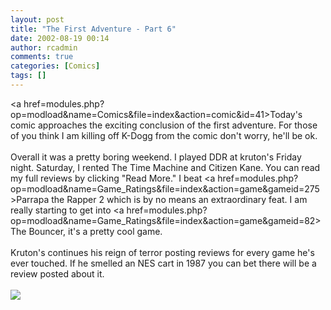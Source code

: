 ```yaml
---
layout: post
title: "The First Adventure - Part 6"
date: 2002-08-19 00:14
author: rcadmin
comments: true
categories: [Comics]
tags: []
---
```

<a href=modules.php?op=modload&name=Comics&file=index&action=comic&id=41>Today's comic</a> approaches the exciting conclusion of the first adventure. For those of you think I am killing off K-Dogg from the comic don't worry, he'll be ok. 
<br />
<br />
Overall it was a pretty boring weekend. I played DDR at kruton's Friday night. Saturday, I rented The Time Machine and Citizen Kane. You can read my full reviews by clicking "Read More." I beat <a href=modules.php?op=modload&name=Game_Ratings&file=index&action=game&gameid=275>Parrapa the Rapper 2</a> which is by no means an extraordinary feat. I am really starting to get into <a href=modules.php?op=modload&name=Game_Ratings&file=index&action=game&gameid=82>The Bouncer,</a> it's a pretty cool game. 
<br />
<br />
Kruton's continues his reign of terror posting reviews for every game he's ever touched. If he smelled an NES cart in 1987 you can bet there will be a review posted about it.<br /><br /><!--more--><img src='http://dl.bitsmack.com/comics/20020819.gif'   />
